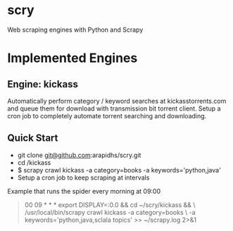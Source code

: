scry
====

Web scraping engines with Python and Scrapy

Implemented Engines
==================

Engine: kickass
---------------
Automatically perform category / keyword searches at kickasstorrents.com 
and queue them for download with transmission bit torrent client.
Setup a cron job to completely automate torrent searching and downloading.

Quick Start
-----------
- git clone git@github.com:arapidhs/scry.git
- cd /kickass
- $ scrapy crawl kickass -a category=books -a keywords='python,java'
- Setup a cron job to keep scraping at intervals

Example that runs the spider every morning at 09:00

> 00 09 * * * export DISPLAY=:0.0 && cd ~/scry/kickass && \ 
/usr/local/bin/scrapy crawl kickass -a category=books \ 
-a keywords='python,java,sclala topics' >> ~/scrapy.log 2>&1
